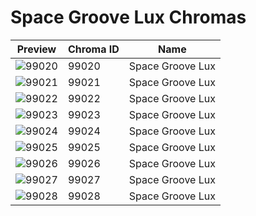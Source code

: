 # Space Groove Lux Chromas

| Preview | Chroma ID | Name |
|---------|-----------|------|
| ![99020](https://raw.communitydragon.org/latest/plugins/rcp-be-lol-game-data/global/default/v1/champion-chroma-images/99/99020.png) | 99020 | Space Groove Lux |
| ![99021](https://raw.communitydragon.org/latest/plugins/rcp-be-lol-game-data/global/default/v1/champion-chroma-images/99/99021.png) | 99021 | Space Groove Lux |
| ![99022](https://raw.communitydragon.org/latest/plugins/rcp-be-lol-game-data/global/default/v1/champion-chroma-images/99/99022.png) | 99022 | Space Groove Lux |
| ![99023](https://raw.communitydragon.org/latest/plugins/rcp-be-lol-game-data/global/default/v1/champion-chroma-images/99/99023.png) | 99023 | Space Groove Lux |
| ![99024](https://raw.communitydragon.org/latest/plugins/rcp-be-lol-game-data/global/default/v1/champion-chroma-images/99/99024.png) | 99024 | Space Groove Lux |
| ![99025](https://raw.communitydragon.org/latest/plugins/rcp-be-lol-game-data/global/default/v1/champion-chroma-images/99/99025.png) | 99025 | Space Groove Lux |
| ![99026](https://raw.communitydragon.org/latest/plugins/rcp-be-lol-game-data/global/default/v1/champion-chroma-images/99/99026.png) | 99026 | Space Groove Lux |
| ![99027](https://raw.communitydragon.org/latest/plugins/rcp-be-lol-game-data/global/default/v1/champion-chroma-images/99/99027.png) | 99027 | Space Groove Lux |
| ![99028](https://raw.communitydragon.org/latest/plugins/rcp-be-lol-game-data/global/default/v1/champion-chroma-images/99/99028.png) | 99028 | Space Groove Lux |
